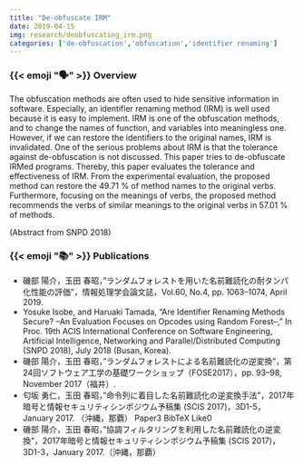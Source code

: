 ```yaml
---
title: "De-obfuscate IRM"
date: 2019-04-15
img: research/deobfuscating_irm.png
categories: ['de-obfuscation','obfuscation','identifier renaming']
---
```


### {{< emoji ":speaking_head:" >}} Overview

The obfuscation methods are often used to hide sensitive information in software.
Especially, an identifier renaming method (IRM) is well used because it is easy to implement.
IRM is one of the obfuscation methods, and to change the names of function, and variables into meaningless one.
However, if we can restore the identifiers to the original names, IRM is invalidated.
One of the serious problems about IRM is that the tolerance against de-obfuscation is not discussed. 
This paper tries to de-obfuscate IRMed programs.
Thereby, this paper evaluates the tolerance and effectiveness of IRM.
From the experimental evaluation, the proposed method can restore the 49.71 % of method names to the original verbs.
Furthermore, focusing on the meanings of verbs, the proposed method recommends the verbs of similar meanings to the original verbs in 57.01 % of methods.

(Abstract from SNPD 2018)

### {{< emoji ":books:" >}} Publications

* 磯部 陽介，玉田 春昭，”ランダムフォレストを用いた名前難読化の耐タンパ化性能の評価”，情報処理学会論文誌，Vol.60, No.4, pp. 1063–1074, April 2019.
* Yosuke Isobe, and Haruaki Tamada, “Are Identifier Renaming Methods Secure? –An Evaluation Focuses on Opcodes using Random Forest–,” In Proc. 19th ACIS International Conference on Software Engineering, Artificial Intelligence, Networking and Parallel/Distributed Computing (SNPD 2018), July 2018 (Busan, Korea).
* 磯部 陽介，玉田 春昭，”ランダムフォレストによる名前難読化の逆変換”，第24回ソフトウェア工学の基礎ワークショップ（FOSE2017），pp. 93–98, November 2017（福井）. 
* 匂坂 勇仁，玉田 春昭，”命令列に着目した名前難読化の逆変換手法”，2017年暗号と情報セキュリティシンポジウム予稿集 (SCIS 2017)，3D1-5，January 2017. （沖縄，那覇）  Paper3  BibTeX  Like0
* 磯部 陽介，玉田 春昭，”協調フィルタリングを利用した名前難読化の逆変換”，2017年暗号と情報セキュリティシンポジウム予稿集 (SCIS 2017)，3D1-3，January 2017.（沖縄，那覇）
